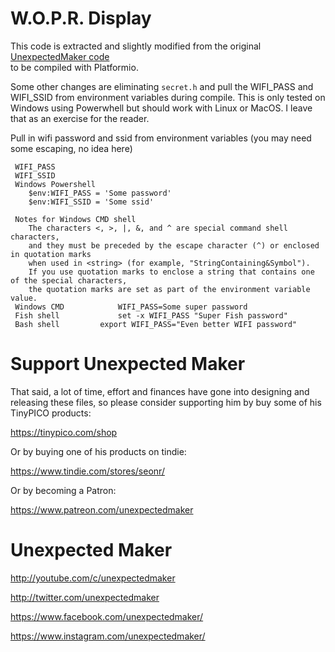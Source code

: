 # W.O.P.R. Display

This code is extracted and slightly modified from the original [UnexpectedMaker code](https://github.com/UnexpectedMaker/wopr)   
to be compiled with Platformio. 

Some other changes are eliminating `secret.h` and pull the WIFI_PASS and WIFI_SSID from environment variables during compile.
This is only tested on Windows using Powerwhell but should work with Linux or MacOS. I leave that as an exercise for the reader.

Pull in wifi password and ssid from environment variables (you may need some escaping, no idea here)
```
 WIFI_PASS
 WIFI_SSID
 Windows Powershell  	
    $env:WIFI_PASS = 'Some password'
    $env:WIFI_SSID = 'Some ssid'

 Notes for Windows CMD shell
	The characters <, >, |, &, and ^ are special command shell characters, 
	and they must be preceded by the escape character (^) or enclosed in quotation marks
	when used in <string> (for example, "StringContaining&Symbol"). 
	If you use quotation marks to enclose a string that contains one of the special characters, 
	the quotation marks are set as part of the environment variable value.
 Windows CMD			WIFI_PASS=Some super password
 Fish shell 			set -x WIFI_PASS "Super Fish password"
 Bash shell			export WIFI_PASS="Even better WIFI password"
```

# Support Unexpected Maker

That said, a lot of time, effort and finances have gone into designing and releasing these files, so please consider supporting him by buy some of his TinyPICO products:

https://tinypico.com/shop

Or by buying one of his products on tindie:

https://www.tindie.com/stores/seonr/

Or by becoming a Patron:

https://www.patreon.com/unexpectedmaker


# Unexpected Maker
http://youtube.com/c/unexpectedmaker

http://twitter.com/unexpectedmaker

https://www.facebook.com/unexpectedmaker/

https://www.instagram.com/unexpectedmaker/
